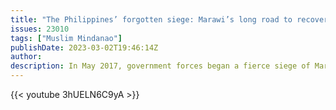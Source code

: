 ```yaml
---
title: "The Philippines’ forgotten siege: Marawi’s long road to recovery"
issues: 23010
tags: ["Muslim Mindanao"]
publishDate: 2023-03-02T19:46:14Z
author: 
description: In May 2017, government forces began a fierce siege of Marawi, a provincial capital on the island of Mindanao in the Philippines. It took five months of heavy shelling and street-by-street fighting to root out Maute rebels linked to so-called Islamic State, at the cost of more than 1,000 lives and of displacing some 360,000 people.
---
```



{{< youtube 3hUELN6C9yA >}}